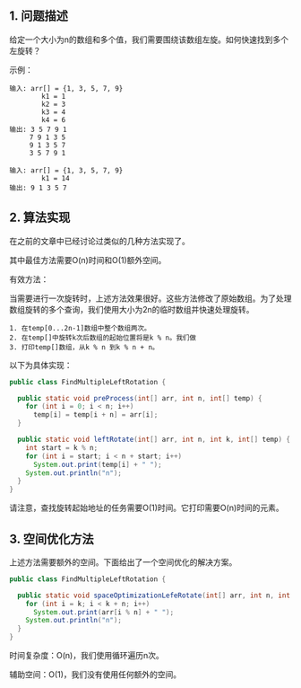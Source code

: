 ## 1. 问题描述

给定一个大小为n的数组和多个值，我们需要围绕该数组左旋。如何快速找到多个左旋转？

示例：

```
输入: arr[] = {1, 3, 5, 7, 9}
        k1 = 1
        k2 = 3
        k3 = 4
        k4 = 6
输出: 3 5 7 9 1
     7 9 1 3 5
     9 1 3 5 7
     3 5 7 9 1

输入: arr[] = {1, 3, 5, 7, 9} 
        k1 = 14 
输出: 9 1 3 5 7
```

## 2. 算法实现

在之前的文章中已经讨论过类似的几种方法实现了。

其中最佳方法需要O(n)时间和O(1)额外空间。

有效方法：

当需要进行一次旋转时，上述方法效果很好。这些方法修改了原始数组。为了处理数组旋转的多个查询，我们使用大小为2n的临时数组并快速处理旋转。

```
1. 在temp[0...2n-1]数组中整个数组两次。
2. 在temp[]中旋转k次后数组的起始位置将是k % n。我们做
3. 打印temp[]数组，从k % n 到k % n + n。
```

以下为具体实现：

```java
public class FindMultipleLeftRotation {

  public static void preProcess(int[] arr, int n, int[] temp) {
    for (int i = 0; i < n; i++)
      temp[i] = temp[i + n] = arr[i];
  }

  public static void leftRotate(int[] arr, int n, int k, int[] temp) {
    int start = k % n;
    for (int i = start; i < n + start; i++)
      System.out.print(temp[i] + " ");
    System.out.println("n");
  }
}
```

请注意，查找旋转起始地址的任务需要O(1)时间。它打印需要O(n)时间的元素。

## 3. 空间优化方法

上述方法需要额外的空间。下面给出了一个空间优化的解决方案。

```java
public class FindMultipleLeftRotation {

  public static void spaceOptimizationLefeRotate(int[] arr, int n, int k) {
    for (int i = k; i < k + n; i++)
      System.out.print(arr[i % n] + " ");
    System.out.println("n");
  }
}
```

时间复杂度：O(n)，我们使用循环遍历n次。

辅助空间：O(1)，我们没有使用任何额外的空间。